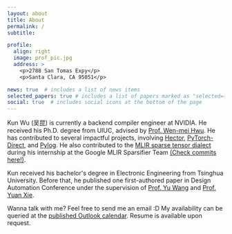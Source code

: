```yaml
---
layout: about
title: About
permalink: /
subtitle: 

profile:
  align: right
  image: prof_pic.jpg
  address: >
    <p>2788 San Tomas Expy</p>
    <p>Santa Clara, CA 95051</p>

news: true  # includes a list of news items
selected_papers: true # includes a list of papers marked as "selected={true}"
social: true  # includes social icons at the bottom of the page
---
```



Kun Wu (吴昆) is currently a backend compiler engineer at NVIDIA. He received his Ph.D. degree from UIUC, advised by [Prof. Wen-mei Hwu](https://en.wikipedia.org/wiki/Wen-mei_Hwu). He has contributed to several impactful projects, involving [Hector](https://doi.org/10.1145/3620666.3651322), [PyTorch-Direct](https://github.com/K-Wu/pytorch-direct_dgl), and [Pylog](https://github.com/hst10/pylog). He also contributed to the [MLIR sparse tensor dialect](https://developers.google.com/mlir-sparsifier) during his internship at the Google MLIR Sparsifier Team [(Check commits here!)](https://github.com/search?q=repo%3Allvm%2Fllvm-project++author-email%3Akunww%40google.com&type=commits).

Kun received his bachelor's degree in Electronic Engineering from Tsinghua University. Before that, he published one first-authored paper in Design Automation Conference under the supervision of [Prof. Yu Wang](http://nics.ee.tsinghua.edu.cn/people/wangyu/) and [Prof. Yuan Xie](https://web.ece.ucsb.edu/~yuanxie/Personal.html).

Wanna talk with me? Feel free to send me an email :D My availability can be queried at the [published Outlook calendar](https://outlook.office365.com/calendar/published/92e7b86fb04446e6845888477b264fa8@illinois.edu/30a2e22ab4254515a138626eb10c5cca1829245686022576514/calendar.html). Resume is available upon request.
